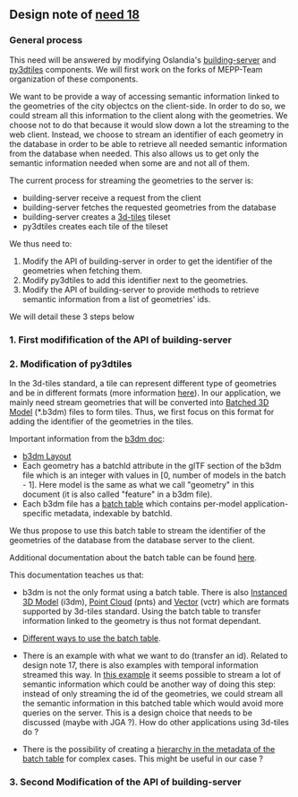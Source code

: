 ## Design note of [need 18](https://github.com/MEPP-team/RICT/blob/master/Doc/Devel/Needs/Need018.md)

### General process

This need will be answered by modifying Oslandia's [building-server](https://github.com/Oslandia/building-server) and [py3dtiles](https://github.com/Oslandia/py3dtiles) components. We will first work on the forks of MEPP-Team organization of these components.

We want to be provide a way of accessing semantic information linked to the geometries of the city objectcs on the client-side. In order to do so, we could stream all this information to the client along with the geometries. We choose not to do that because it would slow down a lot the streaming to the web client. Instead, we choose to stream an identifier of each geometry in the database in order to be able to retrieve all needed semantic information from the database when needed. This also allows us to get only the semantic information needed when some are and not all of them.

The current process for streaming the geometries to the server is:
* building-server receive a request from the client
* building-server fetches the requested geometries from the database
* building-server creates a [3d-tiles](https://github.com/AnalyticalGraphicsInc/3d-tiles) tileset
* py3dtiles creates each tile of the tileset

We thus need to:

1. Modify the API of building-server in order to get the identifier of the geometries when fetching them.
2. Modify py3dtiles to add this identifier next to the geometries.
3. Modify the API of building-server to provide methods to retrieve semantic information from a list of geometries' ids.

We will detail these 3 steps below

### 1. First modifification of the API of building-server 



### 2. Modification of py3dtiles

In the 3d-tiles standard, a tile can represent different type of geometries and be in different formats (more information [here](https://github.com/AnalyticalGraphicsInc/3d-tiles#spec-status)). In our application, we mainly need stream geometries that will be converted into [Batched 3D Model](https://github.com/AnalyticalGraphicsInc/3d-tiles/blob/master/TileFormats/Batched3DModel/README.md) (*.b3dm) files to form tiles. Thus, we first focus on this format for adding the identifier of the geometries in the tiles. 

Important information from the [b3dm doc](https://github.com/AnalyticalGraphicsInc/3d-tiles/blob/master/TileFormats/Batched3DModel/README.md):

* [b3dm Layout](https://github.com/AnalyticalGraphicsInc/3d-tiles/tree/master/TileFormats/Batched3DModel#layout)
* Each geometry has a batchId attribute in the glTF section of the b3dm file which is an integer with values in [0, number of models in the batch - 1]. Here model is the same as what we call "geometry" in this document (it is also called "feature" in a b3dm file).
* Each b3dm file has a [batch table](https://github.com/AnalyticalGraphicsInc/3d-tiles/tree/master/TileFormats/Batched3DModel#batch-table) which contains per-model application-specific metadata, indexable by batchId.

We thus propose to use this batch table to stream the identifier of the geometries of the database from the database server to the client.

Additional documentation about the batch table can be found [here](https://github.com/AnalyticalGraphicsInc/3d-tiles/tree/master/TileFormats/BatchTable).

This documentation teaches us that:

* b3dm is not the only format using a batch table. There is also [Instanced 3D Model](https://github.com/AnalyticalGraphicsInc/3d-tiles/blob/master/TileFormats/Instanced3DModel/README.md) (i3dm), [Point Cloud](https://github.com/AnalyticalGraphicsInc/3d-tiles/blob/master/TileFormats/PointCloud/README.md) (pnts) and [Vector](https://github.com/AnalyticalGraphicsInc/3d-tiles/blob/master/TileFormats/VectorData/README.md) (vctr) which are formats supported by 3d-tiles standard. Using the batch table to transfer information linked to the geometry is thus not format dependant.

* [Different ways to use the batch table](https://github.com/AnalyticalGraphicsInc/3d-tiles/tree/master/TileFormats/BatchTable#layout). 

* There is an example with what we want to do (transfer an id). Related to design note 17, there is also examples with temporal information streamed this way. In [this example](https://github.com/AnalyticalGraphicsInc/3d-tiles/tree/master/TileFormats/BatchTable#json-header) it seems possible to stream a lot of semantic information which could be another way of doing this step: instead of only streaming the id of the geometries, we could stream all the semantic information in this batched table which would avoid more queries on the server. This is a design choice that needs to be discussed (maybe with JGA ?). How do other applications using 3d-tiles do ?

* There is the possibility of creating a [hierarchy in the metadata of the batch table](https://github.com/AnalyticalGraphicsInc/3d-tiles/tree/master/TileFormats/BatchTable#json-header) for complex cases. This might be useful in our case ?

### 3. Second Modification of the API of building-server 


